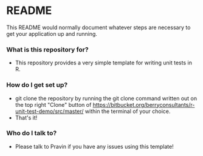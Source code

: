# README #

This README would normally document whatever steps are necessary to get your application up and running.

### What is this repository for? ###

* This repository provides a very simple template for writing unit tests in R.  

### How do I get set up? ###

* git clone the repository by running the git clone command written out on the top right "Clone" button of https://bitbucket.org/berryconsultants/r-unit-test-demo/src/master/ within the terminal of your choice.
* That's it!

### Who do I talk to? ###

* Please talk to Pravin if you have any issues using this template!